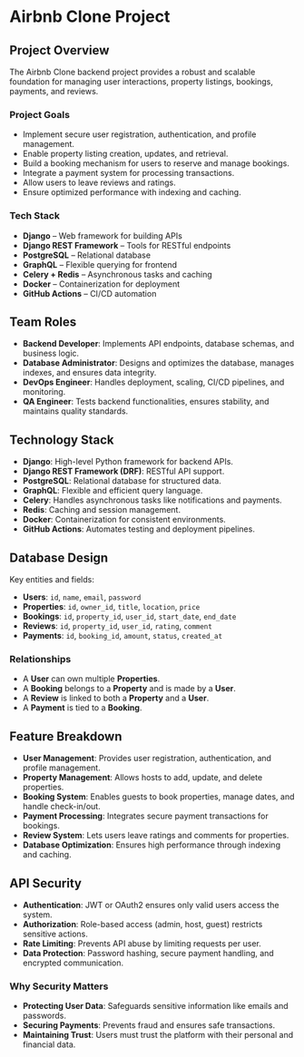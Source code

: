 
# Airbnb Clone Project

## Project Overview
The Airbnb Clone backend project provides a robust and scalable foundation for managing user interactions, property listings, bookings, payments, and reviews.  

### Project Goals
- Implement secure user registration, authentication, and profile management.  
- Enable property listing creation, updates, and retrieval.  
- Build a booking mechanism for users to reserve and manage bookings.  
- Integrate a payment system for processing transactions.  
- Allow users to leave reviews and ratings.  
- Ensure optimized performance with indexing and caching.  

### Tech Stack
- **Django** – Web framework for building APIs  
- **Django REST Framework** – Tools for RESTful endpoints  
- **PostgreSQL** – Relational database  
- **GraphQL** – Flexible querying for frontend  
- **Celery + Redis** – Asynchronous tasks and caching  
- **Docker** – Containerization for deployment  
- **GitHub Actions** – CI/CD automation


## Team Roles
- **Backend Developer**: Implements API endpoints, database schemas, and business logic.  
- **Database Administrator**: Designs and optimizes the database, manages indexes, and ensures data integrity.  
- **DevOps Engineer**: Handles deployment, scaling, CI/CD pipelines, and monitoring.  
- **QA Engineer**: Tests backend functionalities, ensures stability, and maintains quality standards.


## Technology Stack
- **Django**: High-level Python framework for backend APIs.  
- **Django REST Framework (DRF)**: RESTful API support.  
- **PostgreSQL**: Relational database for structured data.  
- **GraphQL**: Flexible and efficient query language.  
- **Celery**: Handles asynchronous tasks like notifications and payments.  
- **Redis**: Caching and session management.  
- **Docker**: Containerization for consistent environments.  
- **GitHub Actions**: Automates testing and deployment pipelines.


## Database Design
Key entities and fields:  

- **Users**: `id`, `name`, `email`, `password`  
- **Properties**: `id`, `owner_id`, `title`, `location`, `price`  
- **Bookings**: `id`, `property_id`, `user_id`, `start_date`, `end_date`  
- **Reviews**: `id`, `property_id`, `user_id`, `rating`, `comment`  
- **Payments**: `id`, `booking_id`, `amount`, `status`, `created_at`  

### Relationships
- A **User** can own multiple **Properties**.  
- A **Booking** belongs to a **Property** and is made by a **User**.  
- A **Review** is linked to both a **Property** and a **User**.  
- A **Payment** is tied to a **Booking**.


## Feature Breakdown
- **User Management**: Provides user registration, authentication, and profile management.  
- **Property Management**: Allows hosts to add, update, and delete properties.  
- **Booking System**: Enables guests to book properties, manage dates, and handle check-in/out.  
- **Payment Processing**: Integrates secure payment transactions for bookings.  
- **Review System**: Lets users leave ratings and comments for properties.  
- **Database Optimization**: Ensures high performance through indexing and caching.


## API Security
- **Authentication**: JWT or OAuth2 ensures only valid users access the system.  
- **Authorization**: Role-based access (admin, host, guest) restricts sensitive actions.  
- **Rate Limiting**: Prevents API abuse by limiting requests per user.  
- **Data Protection**: Password hashing, secure payment handling, and encrypted communication.  

### Why Security Matters
- **Protecting User Data**: Safeguards sensitive information like emails and passwords.  
- **Securing Payments**: Prevents fraud and ensures safe transactions.  
- **Maintaining Trust**: Users must trust the platform with their personal and financial data.

